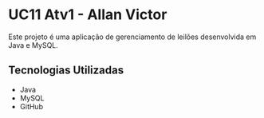 # UC11 Atv1 - Allan Victor
Este projeto é uma aplicação de gerenciamento de leilões desenvolvida em Java e MySQL.

## Tecnologias Utilizadas
- Java
- MySQL
- GitHub
